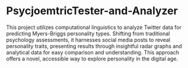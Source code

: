 # PsycjoemtricTester-and-Analyzer

This project utilizes computational linguistics to analyze Twitter data for predicting Myers-Briggs personality types. Shifting from traditional psychology assessments, it harnesses social media posts to reveal personality traits, presenting results through insightful radar graphs and analytical data for easy comparison and understanding. This approach offers a novel, accessible way to explore personality in the digital age.
